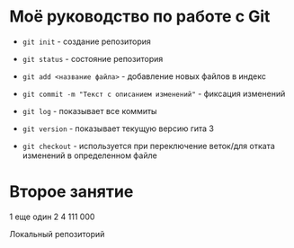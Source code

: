 # Моё руководство по работе с Git

* `git init` - создание репозитория

* `git status` - состояние репозитория

* `git add <название файла>` - добавление новых файлов в индекс

* `git commit -m "Текст с описанием изменений"` - фиксация изменений

* `git log` - показывает все коммиты

* `git version` - показывает текущую версию гита
3
* `git checkout` - используется при переключение веток/для отката изменений в определенном файлe

# Второе занятие
1
еще один 
2
4
111
000

Локальный репозиторий